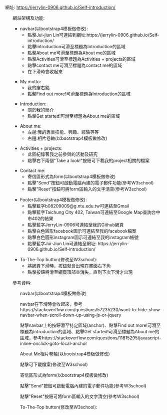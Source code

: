 <a>網址: https://jerrylin-0906.github.io/Self-introduction/ </a>
<ul>網站架構及功能:

<ul class="text">
        <li style="list-style-type: square">navbar(以bootstrap4模板做修改):
            <ul class="subtext">
                <li style="list-style-type: circle">
                        點擊Jui-jiun Lin可連結到網址:https://jerrylin-0906.github.io/Self-introduction/
                </li>
                <li style="list-style-type: circle">
                        點擊Introduction可滑至標題為Introduction的區域
                </li>
                <li style="list-style-type: circle">
                        點擊About me可滑至標題為About me的區域
                </li>
                <li style="list-style-type: circle">
                        點擊Activities可滑至標題為Activities + projects的區域
                </li>
                <li style="list-style-type: circle">
                        點擊contact me可滑至標題為contact me的區域
                </li>
                <li style="list-style-type: circle">
                        在下滑時會收起來
                </li>
            </ul>
        </li>
</ul>

<ul class="text">
        <li style="list-style-type: square">My motto:
            <ul class="subtext">
                <li style="list-style-type: circle">
                        我的座右銘
                </li>
                <li style="list-style-type: circle">
                        點擊Find out more!可滑至標題為Introduction的區域
                </li>
            </ul>
        </li>
</ul>

<ul class="text">
        <li style="list-style-type: square">Introduction:
            <ul class="subtext">
                <li style="list-style-type: circle">
                        關於我的簡介
                </li>
                <li style="list-style-type: circle">
                        點擊Get started!可滑至標題為About me的區域
                </li>
            </ul>
        </li>
</ul>

<ul class="text">
        <li style="list-style-type: square">About me:
            <ul class="subtext">
                <li style="list-style-type: circle">
                        左邊:我的專業技能、興趣、經驗等等
                </li>
                <li style="list-style-type: circle">
                        右邊:相片卷軸(以bootstrap4模板做修改)
                </li>
            </ul>
        </li>
</ul>

<ul class="text">
        <li style="list-style-type: square">Activities + projects:
            <ul class="subtext">
                <li style="list-style-type: circle">
                        此區紀錄著我之前參與的活動及研究
                </li>
                <li style="list-style-type: circle">
                        點擊右下兩個"Take a look!"按鈕可下載我的project相關的檔案
                </li>
            </ul>
        </li>
</ul>

<ul class="text">
        <li style="list-style-type: square">Contact me:
            <ul class="subtext">
                <li style="list-style-type: circle">
                        寄信區形式為form(以bootstrap4模板做修改)
                </li>
                <li style="list-style-type: circle">
                        點擊"Send"按鈕可啟動電腦內建的電子郵件功能(參考W3school)
                </li>
                <li style="list-style-type: circle">
                        點擊"Reset"按鈕可將form區輸入的文字清空(參考W3school)
                </li>
            </ul>
        </li>
</ul>

<ul class="text">
        <li style="list-style-type: square">Footer(以bootstrap4模板做修改):
            <ul class="subtext">
                <li style="list-style-type: circle">
                        點擊藍字b08209009@g.ntu.edu.tw可連結至Gmail
                </li>
                <li style="list-style-type: circle">
                        點擊藍字Taichung City 402, Taiwan可連結至Google Map查詢台中市402的結果
                </li>
                <li style="list-style-type: circle">
                        點擊藍字JerryLin-0906可連結至我的Github網頁
                </li>
                <li style="list-style-type: circle">
                        點擊白色圓形facebook圖示可連結至我的facebook檔案
                </li>
                <li style="list-style-type: circle">
                        點擊白色圓形instagram圖示可連結至我的instagram帳號
                </li>
                <li style="list-style-type: circle">
                        點擊藍字Jui-Jiun Lin可連結至網址: https://jerrylin-0906.github.io/Self-introduction/
                </li>
            </ul>
        </li>
</ul>

<ul class="text">
        <li style="list-style-type: square">To-The-Top button(修改至W3school):
            <ul class="subtext">
                <li style="list-style-type: circle">
                        將網頁下滑時，按鈕就會出現在畫面右下角
                </li>
                <li style="list-style-type: circle">
                        點擊按鈕將滑至網頁頂部並消失，直到下次下滑才出現
                </li>
            </ul>
        </li>
</ul>
</ul>

<ul>參考資料:

<ul class="subtext">
    navbar(以bootstrap4模板做修改) 
</ul>
<ul class="subtext">
    navbar在下滑時會收起來，參考https://stackoverflow.com/questions/57235230/want-to-hide-show-navbar-when-scroll-down-up-using-js-or-jquery
</ul>
<ul class="subtext">
    點擊navbar上的按鈕滑至特定區域(anchor)、點擊Find out more!可滑至標題為Introduction的區域、點擊Get started!可滑至標題為About me的區域，參考https://stackoverflow.com/questions/11815295/javascript-inline-onclick-goto-local-anchor
</ul>
<ul class="subtext">
    About Me相片卷軸(以bootstrap4模板做修改) 
</ul>
<ul class="subtext">
    點擊可下載檔案(修改至W3school)
</ul>
<ul class="subtext">
    寄信區形式為form(以bootstrap4模板做修改) 
</ul>
<ul class="subtext">
    點擊"Send"按鈕可啟動電腦內建的電子郵件功能(參考W3school) 
</ul>
<ul class="subtext">
    點擊"Reset"按鈕可將form區輸入的文字清空(參考W3school) 
</ul>
<ul class="subtext">
    To-The-Top button(修改至W3school):
</ul>

</ul>